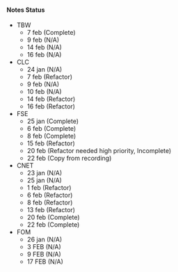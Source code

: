 #### Notes Status
- TBW
	- 7 feb (Complete)
	- 9 feb (N/A)
	- 14 feb (N/A)
	- 16 feb (N/A)
- CLC
	- 24 jan (N/A)
	- 7 feb (Refactor)
	- 9 feb (N/A)
	- 10 feb (N/A)
	- 14 feb (Refactor)
	- 16 feb (Refactor)
- FSE
	- 25 jan (Complete)
	- 6 feb (Complete)
	- 8 feb (Complete)
	- 15 feb (Refactor)
	- 20 feb (Refactor needed high priority, Incomplete)
	- 22 feb (Copy from recording)
- CNET
	- 23 jan (N/A)
	- 25 jan (N/A)
	- 1 feb (Refactor)
	- 6 feb (Refactor)
	- 8 feb (Refactor)
	- 13 feb (Refactor)
	- 20 feb (Complete)
	- 22 feb (Complete)
- FOM
	- 26 jan (N/A)
	- 3 FEB (N/A)
	- 9 FEB (N/A)
	- 17 FEB (N/A)